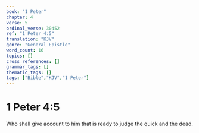 ```yaml
---
book: "1 Peter"
chapter: 4
verse: 5
ordinal_verse: 30452
ref: "1 Peter 4:5"
translation: "KJV"
genre: "General Epistle"
word_count: 16
topics: []
cross_references: []
grammar_tags: []
thematic_tags: []
tags: ["Bible","KJV","1 Peter"]
---
```


# 1 Peter 4:5

Who shall give account to him that is ready to judge the quick and the dead.
